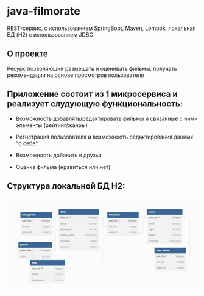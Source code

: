# java-filmorate

REST-сервис, с использованием SpringBoot, Maven, Lombok, локальная БД (H2) с использованием JDBC

## О проекте

Ресурс позволяющий размещать и оценивать фильмы, получать рекомендации на основе просмотров пользователя

## Приложение состоит из 1 микросервиса и реализует слудующую функциональность:

- Возможность добавлять/редактировать фильмы и связанные с ними элементы (рейтинг/жанры)

- Регистрация пользователя и возможность редактирования данных "о себе"

- Возможность добавить в друзья

- Оценка фильма (нравиться или нет)

## Структура локальной БД H2:

![DB structure](https://github.com/KhodyukevichAndrey/java-filmorate/blob/main/DBstructure.jpg)